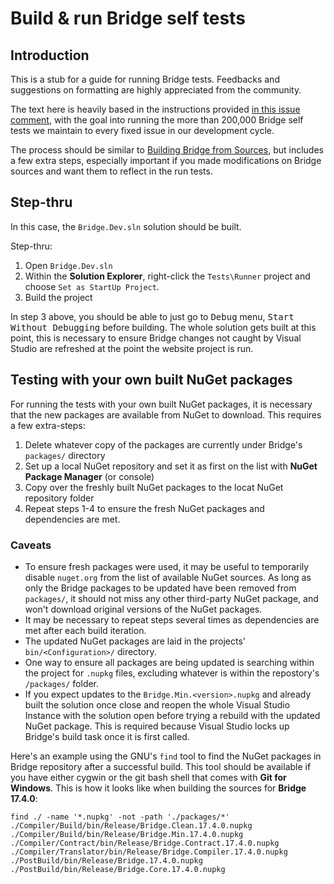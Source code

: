 # Build & run Bridge self tests

## Introduction

This is a stub for a guide for running Bridge tests. Feedbacks and suggestions on formatting are highly appreciated from the community.

The text here is heavily based in the instructions provided [in this issue comment](https://github.com/bridgedotnet/Bridge/pull/3758#issuecomment-435532696), with the goal into running the more than 200,000 Bridge self tests we maintain to every fixed issue in our development cycle.

The process should be similar to [Building Bridge from Sources](Build_From_Source.md), but includes a few extra steps, especially important if you made modifications on Bridge sources and want them to reflect in the run tests.

## Step-thru

In this case, the `Bridge.Dev.sln` solution should be built.

Step-thru:
1. Open `Bridge.Dev.sln`
2. Within the **Solution Explorer**, right-click the `Tests\Runner` project and choose `Set as StartUp Project`.
3. Build the project

In step 3 above, you should be able to just go to <kbd>Debug</kbd> menu, <kbd>Start Without Debugging</kbd> before building. The whole solution gets built at this point, this is necessary to ensure Bridge changes not caught by Visual Studio are refreshed at the point the website project is run.

## Testing with your own built NuGet packages

For running the tests with your own built NuGet packages, it is necessary that the new packages are available from NuGet to download. This requires a few extra-steps:

1. Delete whatever copy of the packages are currently under Bridge's `packages/` directory
2. Set up a local NuGet repository and set it as first on the list with **NuGet Package Manager** (or console)
3. Copy over the freshly built NuGet packages to the locat NuGet repository folder
4. Repeat steps 1-4 to ensure the fresh NuGet packages and dependencies are met.

### Caveats

- To ensure fresh packages were used, it may be useful to temporarily disable `nuget.org` from the list of available NuGet sources. As long as only the Bridge packages to be updated have been removed from `packages/`, it should not miss any other third-party NuGet package, and won't download original versions of the NuGet packages.
- It may be necessary to repeat steps several times as dependencies are met after each build iteration.
- The updated NuGet packages are laid in the projects' `bin/<Configuration>/` directory.
- One way to ensure all packages are being updated is searching within the project for `.nupkg` files, excluding whatever is within the repostory's `/packages/` folder.
- If you expect updates to the `Bridge.Min.<version>.nupkg` and already built the solution once close and reopen the whole Visual Studio Instance with the solution open before trying a rebuild with the updated NuGet package. This is required because Visual Studio locks up Bridge's build task once it is first called.

Here's an example using the GNU's `find` tool to find the NuGet packages in Bridge repository after a successful build. This tool should be available if you have either cygwin or the git bash shell that comes with **Git for Windows**. This is how it looks like when building the sources for **Bridge 17.4.0**:

```
find ./ -name '*.nupkg' -not -path './packages/*'
./Compiler/Build/bin/Release/Bridge.Clean.17.4.0.nupkg
./Compiler/Build/bin/Release/Bridge.Min.17.4.0.nupkg
./Compiler/Contract/bin/Release/Bridge.Contract.17.4.0.nupkg
./Compiler/Translator/bin/Release/Bridge.Compiler.17.4.0.nupkg
./PostBuild/bin/Release/Bridge.17.4.0.nupkg
./PostBuild/bin/Release/Bridge.Core.17.4.0.nupkg
```